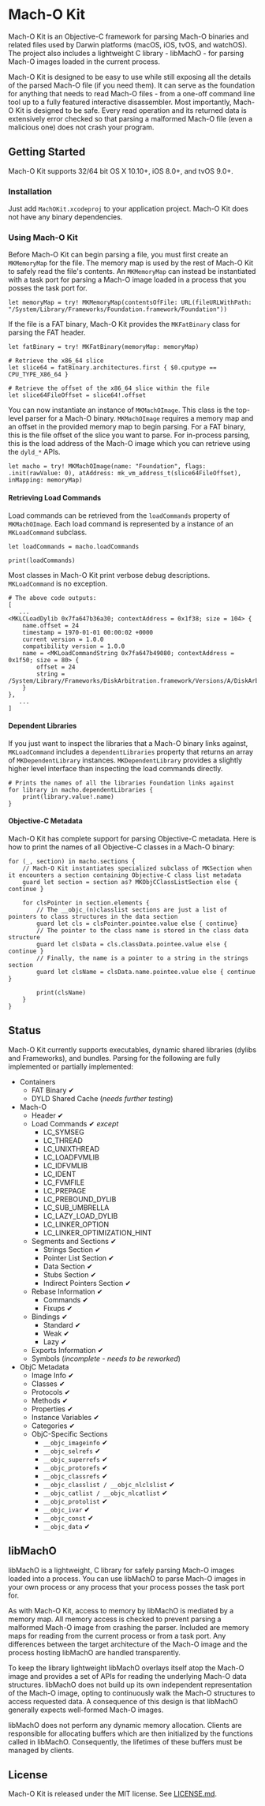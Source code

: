 Mach-O Kit
==========

Mach-O Kit is an Objective-C framework for parsing Mach-O binaries and related files used by Darwin platforms (macOS, iOS, tvOS, and watchOS).  The project also includes a lightweight C library - libMachO - for parsing Mach-O images loaded in the current process.

Mach-O Kit is designed to be easy to use while still exposing all the details of the parsed Mach-O file (if you need them).  It can serve as the foundation for anything that needs to read Mach-O files - from a one-off command line tool up to a fully featured interactive disassembler.  Most importantly, Mach-O Kit is designed to be safe.  Every read operation and its returned data is extensively error checked so that parsing a malformed Mach-O file (even a malicious one) does not crash your program.

## Getting Started

Mach-O Kit supports 32/64 bit OS X 10.10+, iOS 8.0+, and tvOS 9.0+.

### Installation

Just add `MachOKit.xcodeproj` to your application project.  Mach-O Kit does not have any binary dependencies.

### Using Mach-O Kit

Before Mach-O Kit can begin parsing a file, you must first create an `MKMemoryMap` for the file.  The memory map is used by the rest of Mach-O Kit to safely read the file's contents.  An `MKMemoryMap` can instead be instantiated with a task port for parsing a Mach-O image loaded in a process that you posses the task port for.

```
let memoryMap = try! MKMemoryMap(contentsOfFile: URL(fileURLWithPath: "/System/Library/Frameworks/Foundation.framework/Foundation"))
```

If the file is a FAT binary, Mach-O Kit provides the `MKFatBinary` class for parsing the FAT header.

```
let fatBinary = try! MKFatBinary(memoryMap: memoryMap)

# Retrieve the x86_64 slice
let slice64 = fatBinary.architectures.first { $0.cputype == CPU_TYPE_X86_64 }

# Retrieve the offset of the x86_64 slice within the file
let slice64FileOffset = slice64!.offset
```

You can now instantiate an instance of `MKMachOImage`.  This class is the top-level parser for a Mach-O binary.  `MKMachOImage` requires a memory map and an offset in the provided memory map to begin parsing.  For a FAT binary, this is the file offset of the slice you want to parse.  For in-process parsing, this is the load address of the Mach-O image which you can retrieve using the `dyld_*` APIs.

```
let macho = try! MKMachOImage(name: "Foundation", flags: .init(rawValue: 0), atAddress: mk_vm_address_t(slice64FileOffset), inMapping: memoryMap)
```

#### Retrieving Load Commands

Load commands can be retrieved from the `loadCommands` property of `MKMachOImage`.  Each load command is represented by a instance of an `MKLoadCommand` subclass.

```
let loadCommands = macho.loadCommands

print(loadCommands)
``` 

Most classes in Mach-O Kit print verbose debug descriptions.  `MKLoadCommand` is no exception.

```
# The above code outputs:
[
   ...
<MKLCLoadDylib 0x7fa647b36a30; contextAddress = 0x1f38; size = 104> {
	name.offset = 24
	timestamp = 1970-01-01 00:00:02 +0000
	current version = 1.0.0
	compatibility version = 1.0.0
	name = <MKLoadCommandString 0x7fa647b49080; contextAddress = 0x1f50; size = 80> {
		offset = 24
		string = /System/Library/Frameworks/DiskArbitration.framework/Versions/A/DiskArbitration
	}
},
   ...
]
```

#### Dependent Libraries

If you just want to inspect the libraries that a Mach-O binary links against, `MKLoadCommand` includes a `dependentLibraries` property that returns an array of `MKDependentLibrary` instances.  `MKDependentLibrary` provides a slightly higher level interface than inspecting the load commands directly.

```
# Prints the names of all the libraries Foundation links against
for library in macho.dependentLibraries {
	print(library.value!.name)
}
```

#### Objective-C Metadata

Mach-O Kit has complete support for parsing Objective-C metadata.  Here is how to print the names of all Objective-C classes in a Mach-O binary:

```
for (_, section) in macho.sections {
	// Mach-O Kit instantiates specialized subclass of MKSection when it encounters a section containing Objective-C class list metadata
	guard let section = section as? MKObjCClassListSection else { continue }
	
	for clsPointer in section.elements {
		// The __objc_(n)classlist sections are just a list of pointers to class structures in the data section
		guard let cls = clsPointer.pointee.value else { continue}
		// The pointer to the class name is stored in the class data structure
		guard let clsData = cls.classData.pointee.value else { continue }
		// Finally, the name is a pointer to a string in the strings section
		guard let clsName = clsData.name.pointee.value else { continue }
		
		print(clsName)
	}
}
```


## Status

Mach-O Kit currently supports executables, dynamic shared libraries (dylibs and Frameworks), and bundles.  Parsing for the following are fully implemented or partially implemented:

* Containers
    * FAT Binary ✔
    * DYLD Shared Cache (*needs further testing*)
* Mach-O
    * Header ✔
    * Load Commands ✔ *except*
        * LC_SYMSEG
        * LC_THREAD
        * LC_UNIXTHREAD
        * LC_LOADFVMLIB
        * LC_IDFVMLIB
        * LC_IDENT
        * LC_FVMFILE
        * LC_PREPAGE
        * LC_PREBOUND_DYLIB
        * LC_SUB_UMBRELLA
        * LC_LAZY_LOAD_DYLIB
        * LC_LINKER_OPTION
        * LC_LINKER_OPTIMIZATION_HINT
    * Segments and Sections ✔
        * Strings Section ✔
        * Pointer List Section ✔
        * Data Section ✔
        * Stubs Section ✔
        * Indirect Pointers Section ✔
    * Rebase Information ✔
        * Commands ✔
        * Fixups ✔
    * Bindings ✔
        * Standard ✔
        * Weak ✔
        * Lazy ✔
    * Exports Information ✔
    * Symbols (*incomplete - needs to be reworked*)
* ObjC Metadata
    * Image Info ✔
    * Classes ✔
    * Protocols ✔
    * Methods ✔
    * Properties ✔
    * Instance Variables ✔
    * Categories ✔
    * ObjC-Specific Sections
        * `__objc_imageinfo` ✔
        * `__objc_selrefs` ✔
        * `__objc_superrefs` ✔
        * `__objc_protorefs` ✔
        * `__objc_classrefs` ✔
        * `__objc_classlist / __objc_nlclslist` ✔
        * `__objc_catlist / __objc_nlcatlist` ✔
        * `__objc_protolist` ✔
        * `__objc_ivar` ✔
        * `__objc_const` ✔
        * `__objc_data` ✔


## libMachO

libMachO is a lightweight, C library for safely parsing Mach-O images loaded into a process.  You can use libMachO to parse Mach-O images in your own process or any process that your process posses the task port for.  

As with Mach-O Kit, access to memory by libMachO is mediated by a memory map.  All memory access is checked to prevent parsing a malformed Mach-O image from crashing the parser.  Included are memory maps for reading from the current process or from a task port.  Any differences between the target architecture of the Mach-O image and the process hosting libMachO are handled transparently.

To keep the library lightweight libMachO overlays itself atop the Mach-O image and provides a set of APIs for reading the underlying Mach-O data structures.  libMachO does not build up its own independent representation of the Mach-O image, opting to continuously walk the Mach-O structures to access requested data.  A consequence of this design is that libMachO generally expects well-formed Mach-O images.

libMachO does not perform any dynamic memory allocation.  Clients are responsible for allocating buffers which are then initialized by the functions called in libMachO.  Consequently, the lifetimes of these buffers must be managed by clients.

## License

Mach-O Kit is released under the MIT license. See
[LICENSE.md](https://github.com/DeVaukz/MachO-Kit/blob/master/LICENSE).
